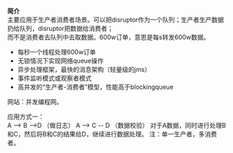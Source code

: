 **简介**  
  主要应用于生产者消费者场景。可以把disruptor作为一个队列；生产者生产数据扔给队列，disruptor把数据给消费者；  
而不是消费者去队列中去取数据。600w订单，意思是每s转发600w数据。  
- 每秒一个线程处理600w订单  
- 无锁情况下实现网络queue操作  
- 异步处理框架，最快的消息架构（轻量级的jms）   
- 事件监听模式或观察者模式  
- 高并发的“生产者-消费者”模型，性能高于blockingqueue

网站：并发编程网。

应用方式一：  
A --> B -->D （做日志）
A --> C -- D （数据校验）
对于A数据，同时进行处理B和C，然后将B和C的结果给D，继续进行数据处理。
注：单一生产者，多消费者。
  
